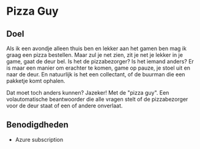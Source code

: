 # Pizza Guy

## Doel
Als ik een avondje alleen thuis ben en lekker aan het gamen ben mag ik graag een pizza bestellen. Maar zul je net zien, zit je net je lekker in je game, gaat de deur bel. Is het de pizzabezorger? Is het iemand anders? Er is maar een manier om erachter te komen, game op pauze, je stoel uit en naar de deur. En natuurlijk is het een collectant, of de buurman die een pakketje komt ophalen. 

Dat moet toch anders kunnen? Jazeker! Met de "pizza guy". Een volautomatische beantwoorder die alle vragen stelt of de pizzabezorger voor de deur staat of een of andere onverlaat.

## Benodigdheden

- Azure subscription

